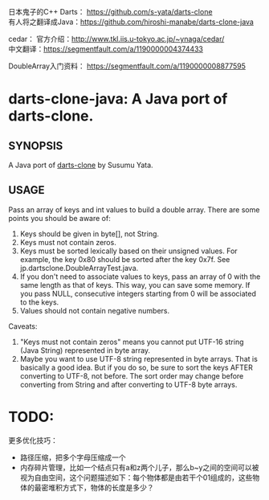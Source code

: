 
日本鬼子的C++ Darts：
https://github.com/s-yata/darts-clone  
有人将之翻译成Java：https://github.com/hiroshi-manabe/darts-clone-java

cedar：
官方介绍：http://www.tkl.iis.u-tokyo.ac.jp/~ynaga/cedar/  
中文翻译：https://segmentfault.com/a/1190000004374433

DoubleArray入门资料：
https://segmentfault.com/a/1190000008877595


darts-clone-java: A Java port of darts-clone.
=========================================================

SYNOPSIS
--------

A Java port of [darts-clone](https://code.google.com/p/darts-clone/) by Susumu Yata.

USAGE
-----
Pass an array of keys and int values to build a double array.
There are some points you should be aware of:

1. Keys should be given in byte[], not String.
1. Keys must not contain zeros.
1. Keys must be sorted lexically based on their unsigned values. For example, the key 0x80 should be sorted after the key 0x7f. See jp.dartsclone.DoubleArrayTest.java.
1. If you don't need to associate values to keys, pass an array of 0 with the same length as that of keys. This way, you can save some memory. If you pass NULL, consecutive integers starting from 0 will be associated to the keys.
1. Values should not contain negative numbers.

Caveats:

1. "Keys must not contain zeros" means you cannot put UTF-16 string (Java String) represented in byte array.
1. Maybe you want to use UTF-8 string represented in byte arrays. That is basically a good idea. But if you do so, be sure to sort the keys AFTER converting to UTF-8, not before. The sort order may change before converting from String and after converting to UTF-8 byte arrays.

# TODO:
更多优化技巧：
* 路径压缩，把多个字母压缩成一个
* 内存碎片管理，比如一个结点只有a和z两个儿子，那么b~y之间的空间可以被视为自由空间，这个问题描述如下：每个物体都是由若干个01组成的，这些物体的最密堆积方式下，物体的长度是多少？
